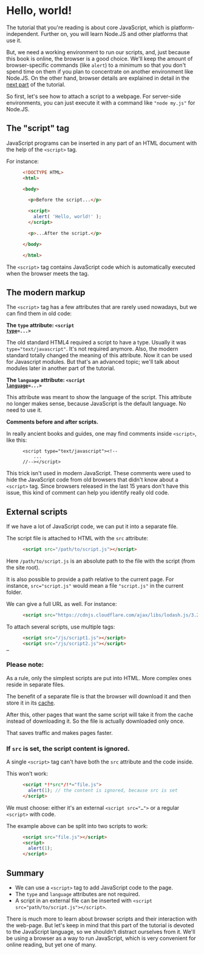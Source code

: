 # Hello, world!

The tutorial that you're reading is about core JavaScript, which is platform-independent. Further on, you will learn Node.JS and other platforms that use it.

But, we need a working environment to run our scripts, and, just because this book is online, the browser is a good choice. We'll keep the amount of browser-specific commands (like `alert`) to a minimum so that you don't spend time on them if you plan to concentrate on another environment like Node.JS. On the other hand, browser details are explained in detail in the [next part](/ui) of the tutorial.

So first, let's see how to attach a script to a webpage. For server-side environments, you can just execute it with a command like `"node my.js"` for Node.JS.


## The "script" tag

JavaScript programs can be inserted in any part of an HTML document with the help of the `<script>` tag.

For instance:

```html
      <!DOCTYPE HTML>
      <html>

      <body>

        <p>Before the script...</p>

        <script>
          alert( 'Hello, world!' );
        </script>

        <p>...After the script.</p>

      </body>

      </html>
```


The `<script>` tag contains JavaScript code which is automatically executed when the browser meets the tag.


## The modern markup

The `<script>` tag has a few attributes that are rarely used nowadays, but we can find them in old code:

**The `type` attribute: <code>&lt;script <u>type</u>=...&gt;</code>**

The old standard HTML4 required a script to have a type. Usually it was `type="text/javascript"`. It's not required anymore. Also, the modern standard totally changed the meaning of this attribute. Now it can be used for Javascript modules. But that's an advanced topic; we'll talk about modules later in another part of the tutorial. 

**The `language` attribute: <code>&lt;script <u>language</u>=...&gt;</code>**

This attribute was meant to show the language of the script. This attribute no longer makes sense, because JavaScript is the default language. No need to use it.

**Comments before and after scripts.**

In really ancient books and guides, one may find comments inside `<script>`, like this:

```
      <script type="text/javascript"><!--
          ...
      //--></script>
```

This trick isn't used in modern JavaScript. These comments were used to hide the JavaScript code from old browsers that didn't know about a `<script>` tag. Since browsers released in the last 15 years don't have this issue, this kind of comment can help you identify really old code.

## External scripts

If we have a lot of JavaScript code, we can put it into a separate file.

The script file is attached to HTML with the `src` attribute:

```html
      <script src="/path/to/script.js"></script>
```

Here `/path/to/script.js` is an absolute path to the file with the script (from the site root).

It is also possible to provide a path relative to the current page. For instance, `src="script.js"` would mean a file `"script.js"` in the current folder.

We can give a full URL as well. For instance:

```html
      <script src="https://cdnjs.cloudflare.com/ajax/libs/lodash.js/3.2.0/lodash.js"></script>
```

To attach several scripts, use multiple tags:

```html
      <script src="/js/script1.js"></script>
      <script src="/js/script2.js"></script>
…
```

### Please note:

As a rule, only the simplest scripts are put into HTML. More complex ones reside in separate files.

The benefit of a separate file is that the browser will download it and then store it in its [cache](https://en.wikipedia.org/wiki/Web_cache).

After this, other pages that want the same script will take it from the cache instead of downloading it. So the file is actually downloaded only once.

That saves traffic and makes pages faster.


### If `src` is set, the script content is ignored.

A single `<script>` tag can't have both the `src` attribute and the code inside.

This won't work:

```html
      <script *!*src*/!*="file.js">
        alert(1); // the content is ignored, because src is set
      </script>
```

We must choose: either it's an external `<script src="…">` or a regular `<script>` with code.

The example above can be split into two scripts to work:

```html
      <script src="file.js"></script>
      <script>
        alert(1);
      </script>
```

## Summary

- We can use a `<script>` tag to add JavaScript code to the page.
- The `type` and `language` attributes are not required.
- A script in an external file can be inserted with `<script src="path/to/script.js"></script>`.


There is much more to learn about browser scripts and their interaction with the web-page. But let's keep in mind that this part of the tutorial is devoted to the JavaScript language, so we shouldn't distract ourselves from it. We'll be using a browser as a way to run JavaScript, which is very convenient for online reading, but yet one of many.
